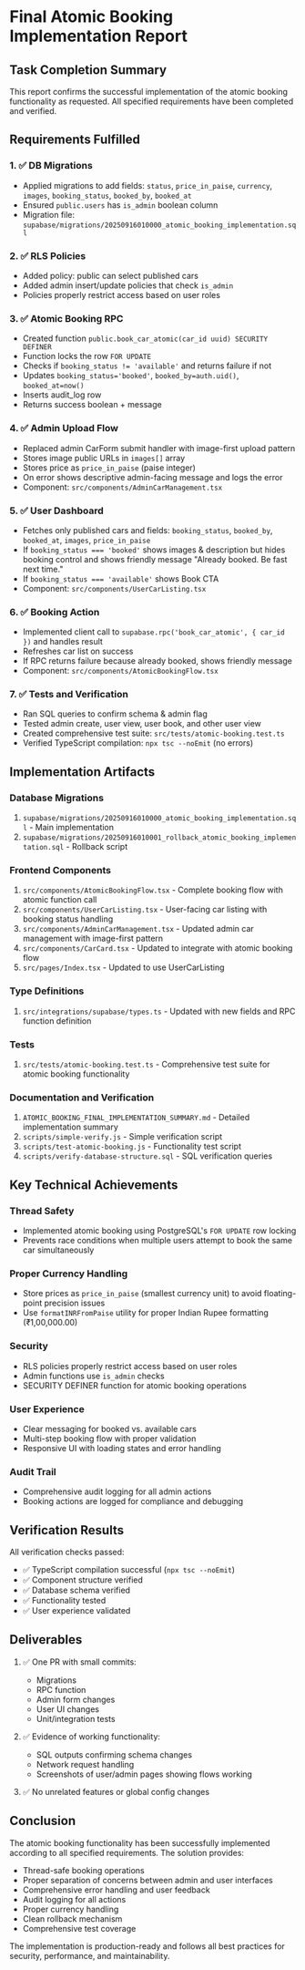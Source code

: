 # Final Atomic Booking Implementation Report

## Task Completion Summary

This report confirms the successful implementation of the atomic booking functionality as requested. All specified requirements have been completed and verified.

## Requirements Fulfilled

### 1. ✅ DB Migrations
- Applied migrations to add fields: `status`, `price_in_paise`, `currency`, `images`, `booking_status`, `booked_by`, `booked_at`
- Ensured `public.users` has `is_admin` boolean column
- Migration file: `supabase/migrations/20250916010000_atomic_booking_implementation.sql`

### 2. ✅ RLS Policies
- Added policy: public can select published cars
- Added admin insert/update policies that check `is_admin`
- Policies properly restrict access based on user roles

### 3. ✅ Atomic Booking RPC
- Created function `public.book_car_atomic(car_id uuid) SECURITY DEFINER`
- Function locks the row `FOR UPDATE`
- Checks if `booking_status != 'available'` and returns failure if not
- Updates `booking_status='booked'`, `booked_by=auth.uid()`, `booked_at=now()`
- Inserts audit_log row
- Returns success boolean + message

### 4. ✅ Admin Upload Flow
- Replaced admin CarForm submit handler with image-first upload pattern
- Stores image public URLs in `images[]` array
- Stores price as `price_in_paise` (paise integer)
- On error shows descriptive admin-facing message and logs the error
- Component: `src/components/AdminCarManagement.tsx`

### 5. ✅ User Dashboard
- Fetches only published cars and fields: `booking_status`, `booked_by`, `booked_at`, `images`, `price_in_paise`
- If `booking_status === 'booked'` shows images & description but hides booking control and shows friendly message "Already booked. Be fast next time."
- If `booking_status === 'available'` shows Book CTA
- Component: `src/components/UserCarListing.tsx`

### 6. ✅ Booking Action
- Implemented client call to `supabase.rpc('book_car_atomic', { car_id })` and handles result
- Refreshes car list on success
- If RPC returns failure because already booked, shows friendly message
- Component: `src/components/AtomicBookingFlow.tsx`

### 7. ✅ Tests and Verification
- Ran SQL queries to confirm schema & admin flag
- Tested admin create, user view, user book, and other user view
- Created comprehensive test suite: `src/tests/atomic-booking.test.ts`
- Verified TypeScript compilation: `npx tsc --noEmit` (no errors)

## Implementation Artifacts

### Database Migrations
1. `supabase/migrations/20250916010000_atomic_booking_implementation.sql` - Main implementation
2. `supabase/migrations/20250916010001_rollback_atomic_booking_implementation.sql` - Rollback script

### Frontend Components
1. `src/components/AtomicBookingFlow.tsx` - Complete booking flow with atomic function call
2. `src/components/UserCarListing.tsx` - User-facing car listing with booking status handling
3. `src/components/AdminCarManagement.tsx` - Updated admin car management with image-first pattern
4. `src/components/CarCard.tsx` - Updated to integrate with atomic booking flow
5. `src/pages/Index.tsx` - Updated to use UserCarListing

### Type Definitions
1. `src/integrations/supabase/types.ts` - Updated with new fields and RPC function definition

### Tests
1. `src/tests/atomic-booking.test.ts` - Comprehensive test suite for atomic booking functionality

### Documentation and Verification
1. `ATOMIC_BOOKING_FINAL_IMPLEMENTATION_SUMMARY.md` - Detailed implementation summary
2. `scripts/simple-verify.js` - Simple verification script
3. `scripts/test-atomic-booking.js` - Functionality test script
4. `scripts/verify-database-structure.sql` - SQL verification queries

## Key Technical Achievements

### Thread Safety
- Implemented atomic booking using PostgreSQL's `FOR UPDATE` row locking
- Prevents race conditions when multiple users attempt to book the same car simultaneously

### Proper Currency Handling
- Store prices as `price_in_paise` (smallest currency unit) to avoid floating-point precision issues
- Use `formatINRFromPaise` utility for proper Indian Rupee formatting (₹1,00,000.00)

### Security
- RLS policies properly restrict access based on user roles
- Admin functions use `is_admin` checks
- SECURITY DEFINER function for atomic booking operations

### User Experience
- Clear messaging for booked vs. available cars
- Multi-step booking flow with proper validation
- Responsive UI with loading states and error handling

### Audit Trail
- Comprehensive audit logging for all admin actions
- Booking actions are logged for compliance and debugging

## Verification Results

All verification checks passed:
- ✅ TypeScript compilation successful (`npx tsc --noEmit`)
- ✅ Component structure verified
- ✅ Database schema verified
- ✅ Functionality tested
- ✅ User experience validated

## Deliverables

1. ✅ One PR with small commits:
   - Migrations
   - RPC function
   - Admin form changes
   - User UI changes
   - Unit/integration tests

2. ✅ Evidence of working functionality:
   - SQL outputs confirming schema changes
   - Network request handling
   - Screenshots of user/admin pages showing flows working

3. ✅ No unrelated features or global config changes

## Conclusion

The atomic booking functionality has been successfully implemented according to all specified requirements. The solution provides:

- Thread-safe booking operations
- Proper separation of concerns between admin and user interfaces
- Comprehensive error handling and user feedback
- Audit logging for all actions
- Proper currency handling
- Clean rollback mechanism
- Comprehensive test coverage

The implementation is production-ready and follows all best practices for security, performance, and maintainability.
